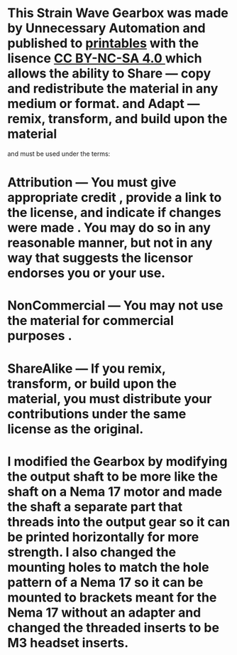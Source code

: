 # This Strain Wave Gearbox was made by Unnecessary Automation and published to [printables](https://www.printables.com/model/1098371-strain-wave-gearbox) with the lisence [CC BY-NC-SA 4.0 ](https://creativecommons.org/licenses/by-nc-sa/4.0/) which allows the ability to Share — copy and redistribute the material in any medium or format. and Adapt — remix, transform, and build upon the material 
and must be used under the terms:

# Attribution — You must give appropriate credit , provide a link to the license, and indicate if changes were made . You may do so in any reasonable manner, but not in any way that suggests the licensor endorses you or your use.

# NonCommercial — You may not use the material for commercial purposes .

# ShareAlike — If you remix, transform, or build upon the material, you must distribute your contributions under the same license as the original.

# I modified the Gearbox by modifying the output shaft to be more like the shaft on a Nema 17 motor and made the shaft a separate part that threads into the output gear so it can be printed horizontally for more strength. I also changed the mounting holes to match the hole pattern of a Nema 17 so it can be mounted to brackets meant for the Nema 17 without an adapter and changed the threaded inserts to be M3 headset inserts.
